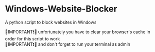 # Windows-Website-Blocker
A python script to block websites in Windows

 🔴IMPORTANT❗🔴  unfortunately you have to clear your browser's cache in order for this script to work
 <br>
 🔴IMPORTANT❗🔴 and don't forget to run your terminal as admin
<br><br>

